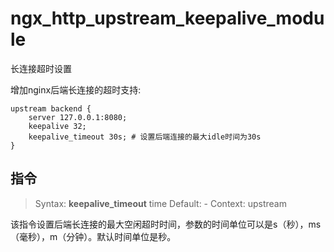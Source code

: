 # ngx_http_upstream_keepalive_module

长连接超时设置

增加nginx后端长连接的超时支持:

```
upstream backend {
    server 127.0.0.1:8080;
    keepalive 32;
    keepalive_timeout 30s; # 设置后端连接的最大idle时间为30s
}
```

## 指令

> Syntax: **keepalive_timeout** time
> Default: -
> Context: upstream

该指令设置后端长连接的最大空闲超时时间，参数的时间单位可以是s（秒），ms（毫秒），m（分钟）。默认时间单位是秒。
